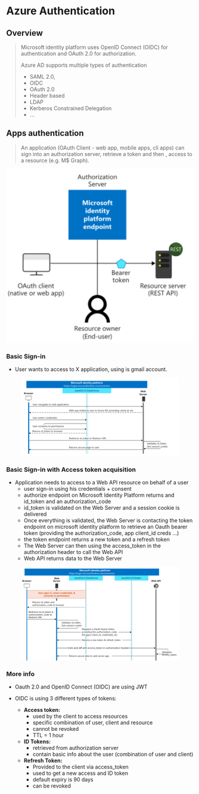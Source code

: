 # Azure Authentication

## Overview

> Microsoft identity platform uses OpenID Connect (OIDC) for authentication and OAuth 2.0 for authorization.
>
> Azure AD supports multiple types of authentication
>
> * SAML 2.0,&#x20;
> * OIDC&#x20;
> * OAuth 2.0&#x20;
> * Header based
> * LDAP
> * Kerberos Constrained Delegation
> * ...

## Apps authentication

> An application (OAuth Client - web app, mobile apps, cli apps) can sign into an authorization server, retrieve a token and then , access to a resource (e.g. M$ Graph).

![](<../../../../.gitbook/assets/image (2).png>)

### Basic Sign-in

* User wants to access to X application, using is gmail account.

<figure><img src="../../../../.gitbook/assets/image (27).png" alt=""><figcaption></figcaption></figure>

### Basic Sign-in with Access token acquisition

* Application needs to access to a Web API resource on behalf of a user
  * user sign-in using his credentials + consent
  * authorize endpoint on Microsoft Identity Platform returns and id\_token and an authorization\_code
  * id\_token is validated on the Web Server and a session cookie is delivered
  * Once everything is validated, the Web Server is contacting the token endpoint on microsoft identity platform to retrieve an Oauth bearer token (providing the authorization\_code, app client\_id creds ...)
  * the token endpoint returns a new token and a refresh token
  * The Web Server can then using the access\_token in the authorization header to call the Web API
  * Web API returns data to the Web Server

<figure><img src="../../../../.gitbook/assets/image (10).png" alt=""><figcaption></figcaption></figure>

### More info

* Oauth 2.0 and OpenID Connect (OIDC) are using JWT
*   OIDC is using 3 different types of tokens:

    * **Access token:**&#x20;
      * used by the client to access resources
      * specific combination of user, client and resource
      * cannot be revoked&#x20;
      * TTL = 1 hour
    * **ID Tokens:**
      * retrieved from authorization server
      * contain basic info about the user (combination of user and client)
    * **Refresh Token:**
      * Provided to the client via access\_token
      * used to get a new access and ID token
      * default expiry is 90 days
      * can be revoked





